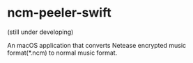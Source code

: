 # ncm-peeler-swift

(still under developing)

An macOS application that converts Netease encrypted music format(*.ncm) to normal music format.
